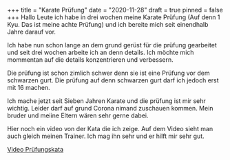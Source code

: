 +++
title = "Karate Prüfung"
date = "2020-11-28"
draft = true
pinned = false
+++
Hallo Leute ich habe in drei wochen meine Karate Prüfung (Auf denn 1 Kyu. Das ist meine achte Prüfung) und ich bereite mich seit einendhalb Jahre darauf vor. 

Ich habe nun schon lange an dem grund gerüst für die prüfung gearbeitet und seit drei wochen arbeite ich an denn details. Ich möchte mich mommentan auf die details konzentrieren und verbessern. 

Die prüfung ist schon zimlich schwer denn sie ist eine Prüfung vor dem schwarzen gurt. Die prüfung auf denn schwarzen gurt darf ich jedoch erst mit 16 machen. 

Ich mache jetzt seit Sieben Jahren Karate und die prüfung ist mir sehr wichtig. Leider darf auf grund Corona nimand zuschauen kommen. Mein bruder und meiine Eltern wären sehr gerne dabei.

Hier noch ein video von der Kata die ich zeige. Auf dem Video sieht man auch gleich meinen Trainer. Ich mag ihn sehr und er hilft mir sehr gut.

[Video Prüfungskata](https://www.youtube.com/watch?v=UfO5SJ94zro&list=PLPlAHovKSLl3S_8eNjoBPOoD8f2k5lm7c&index=7)
